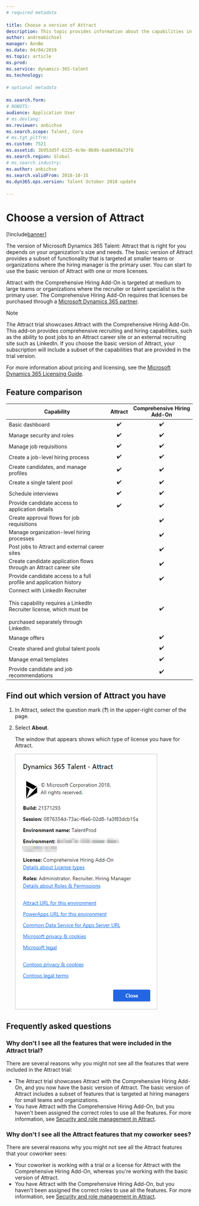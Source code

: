 ```yaml
---
# required metadata

title: Choose a version of Attract
description: This topic provides information about the capabilities in the different versions of Microsoft Dynamics 365 Talent - Attract.
author: andreabichsel
manager: AnnBe
ms.date: 04/04/2019
ms.topic: article
ms.prod: 
ms.service: dynamics-365-talent
ms.technology: 

# optional metadata

ms.search.form: 
# ROBOTS: 
audience: Application User
# ms.devlang: 
ms.reviewer: anbichse
ms.search.scope: Talent, Core
# ms.tgt_pltfrm: 
ms.custom: 7521
ms.assetid: 3b953d5f-6325-4c9e-8b9b-6ab0458a73f8
ms.search.region: Global
# ms.search.industry: 
ms.author: anbichse
ms.search.validFrom: 2018-10-15
ms.dyn365.ops.version: Talent October 2018 update

---
```


# Choose a version of Attract

[!include[banner](/includes/banner.md)]

The version of Microsoft Dynamics 365 Talent: Attract that is right for you depends on your organization's size and needs. The basic version of Attract provides a subset of functionality that is targeted at smaller teams or organizations where the hiring manager is the primary user. You can start to use the basic version of Attract with one or more licenses.

Attract with the Comprehensive Hiring Add-On is targeted at medium to large teams or organizations where the recruiter or talent specialist is the primary user. The Comprehensive Hiring Add-On requires that licenses be purchased through a [Microsoft Dynamics 365 partner](https://dynamics.microsoft.com/partners/find-a-partner/).

> [!NOTE]
> The Attract trial showcases Attract with the Comprehensive Hiring Add-On. This add-on provides comprehensive recruiting and hiring capabilities, such as the ability to post jobs to an Attract career site or an external recruiting site such as LinkedIn. If you choose the basic version of Attract, your subscription will include a subset of the capabilities that are provided in the trial version.

For more information about pricing and licensing, see the [Microsoft Dynamics 365 Licensing Guide](https://go.microsoft.com/fwlink/?LinkId=866544).

## Feature comparison

| Capability | Attract | Comprehensive Hiring Add-On |
| ---------- | :-----------: | :-------------------: |
| Basic dashboard | :heavy_check_mark: | :heavy_check_mark: |
| Manage security and roles | :heavy_check_mark: | :heavy_check_mark: |
| Manage job requisitions | :heavy_check_mark: | :heavy_check_mark: |
| Create a job-level hiring process | :heavy_check_mark: | :heavy_check_mark: |
| Create candidates, and manage profiles | :heavy_check_mark: | :heavy_check_mark: |
| Create a single talent pool | :heavy_check_mark: | :heavy_check_mark: |
| Schedule interviews | :heavy_check_mark: | :heavy_check_mark: |
| Provide candidate access to application details | :heavy_check_mark: | :heavy_check_mark: |
| Create approval flows for job requisitions | | :heavy_check_mark: |
| Manage organization-level hiring processes | | :heavy_check_mark: |
| Post jobs to Attract and external career sites | | :heavy_check_mark: |
| Create candidate application flows through an Attract career site | | :heavy_check_mark: |
| Provide candidate access to a full profile and application history | | :heavy_check_mark: |
| Connect with LinkedIn Recruiter<br></br>This capability requires a LinkedIn Recruiter license, which must be <br></br> purchased separately through LinkedIn.</blockquote> | | :heavy_check_mark: |
| Manage offers | | :heavy_check_mark: |
| Create shared and global talent pools | | :heavy_check_mark: |
| Manage email templates | | :heavy_check_mark: |
| Provide candidate and job recommendations | | :heavy_check_mark: |

## Find out which version of Attract you have

1. In Attract, select the question mark (**?**) in the upper-right corner of the page.
2. Select **About**.

    The window that appears shows which type of license you have for Attract.

    ![View your Attract license type](media/attract-license-types.png)

## Frequently asked questions

### Why don't I see all the features that were included in the Attract trial?

There are several reasons why you might not see all the features that were included in the Attract trial:

- The Attract trial showcases Attract with the Comprehensive Hiring Add-On, and you now have the basic version of Attract. The basic version of Attract includes a subset of features that is targeted at hiring managers for small teams and organizations.
- You have Attract with the Comprehensive Hiring Add-On, but you haven't been assigned the correct roles to use all the features. For more information, see [Security and role management in Attract](security-attract.md).

### Why don't I see all the Attract features that my coworker sees?

There are several reasons why you might not see all the Attract features that your coworker sees:

- Your coworker is working with a trial or a license for Attract with the Comprehensive Hiring Add-On, whereas you're working with the basic version of Attract.
- You have Attract with the Comprehensive Hiring Add-On, but you haven't been assigned the correct roles to use all the features. For more information, see [Security and role management in Attract](security-attract.md).
